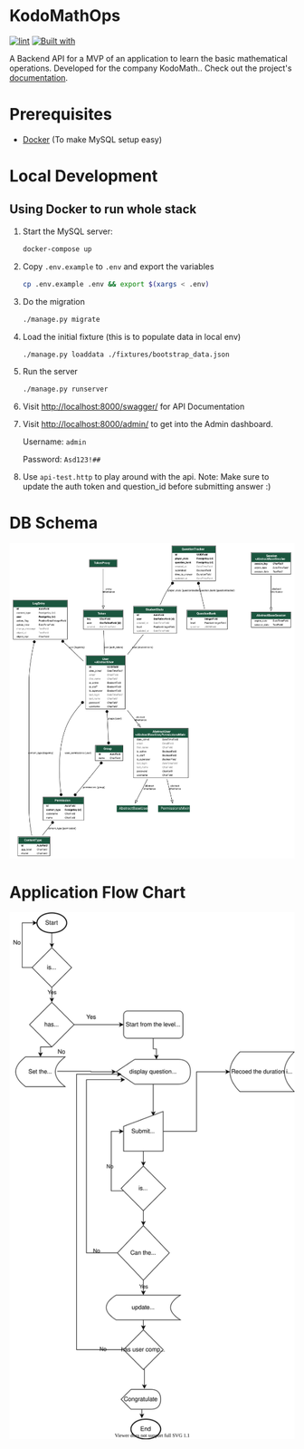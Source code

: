 # KodoMathOps

[![lint](https://github.com/girisagar46/KodoMathOps/workflows/lint/badge.svg)](https://github.com/girisagar46/KodoMathOps/actions?query=workflow%3Alint)
[![Built with](https://img.shields.io/badge/Built_with-Cookiecutter_Django_Rest-F7B633.svg)](https://github.com/agconti/cookiecutter-django-rest)

A Backend API for a MVP of an application to learn the basic mathematical operations. Developed for the company KodoMath.. Check out the project's [documentation](http://girisagar46.github.io/KodoMathOps/).

# Prerequisites

- [Docker](https://docs.docker.com/docker-for-mac/install/) (To make MySQL setup easy)

# Local Development

## Using Docker to run whole stack
1. Start the MySQL server:
    ```bash
    docker-compose up
    ```

1. Copy `.env.example` to `.env` and export the variables
   ```bash
   cp .env.example .env && export $(xargs < .env)
   ```

1. Do the migration
   ```bash
   ./manage.py migrate
   ```
   
1. Load the initial fixture (this is to populate data in local env)
   ```bash
   ./manage.py loaddata ./fixtures/bootstrap_data.json
   ```

1. Run the server
   ```bash
   ./manage.py runserver
   ```

1. Visit [http://localhost:8000/swagger/](http://localhost:8000/swagger/) for API Documentation

7. Visit [http://localhost:8000/admin/](http://localhost:8000/admin/) to get into the Admin dashboard.

    Username: `admin`
    
    Password: `Asd123!##`

8. Use `api-test.http` to play around with the api.
   Note: Make sure to update the auth token and question_id before submitting answer :) 

# DB Schema

![models](./docs/models.drawio.svg)

# Application Flow Chart

![models](./docs/flowchart.drawio.svg)
